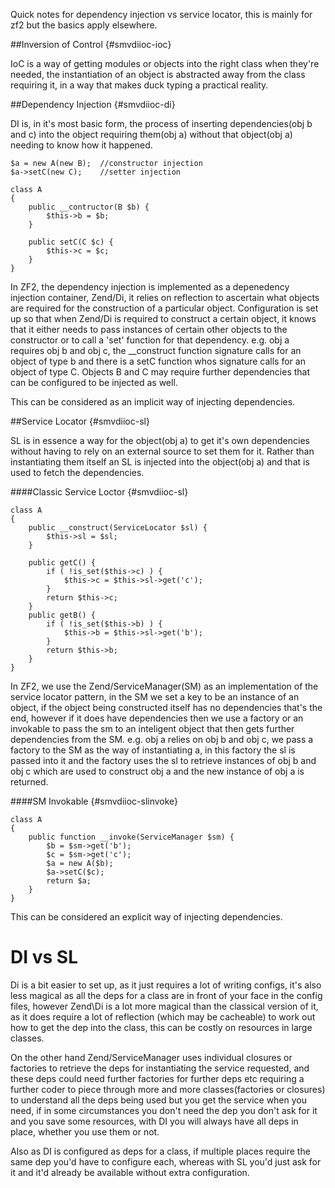 Quick notes for dependency injection vs service locator, this is mainly for zf2 but the basics apply elsewhere.

##Inversion of Control {#smvdiioc-ioc}

IoC is a way of getting modules or objects into the right class when they're needed, the instantiation of an object is abstracted away from the class requiring it, in a way that makes duck typing a practical reality.

##Dependency Injection {#smvdiioc-di}


DI is, in it's most basic form, the process of inserting dependencies(obj b and c) into the object requiring them(obj a) without that object(obj a) needing to know how it happened.
~~~~~~~~~~~~~~~~~~~~~
$a = new A(new B);	//constructor injection
$a->setC(new C);	//setter injection

class A
{
	public __contructor(B $b) {
		$this->b = $b;
	}

	public setC(C $c) {
		$this->c = $c;
	}
}

~~~~~~~~~~~~~~~~~~~~~

In ZF2, the dependency injection is implemented as a depenedency injection container, Zend/Di, it relies on reflection to ascertain what objects are required for the construction of a particular object. Configuration is set up so that when Zend/Di is required to construct a certain object, it knows that it either needs to pass instances of certain other objects to the constructor or to call a 'set' function for that dependency. e.g. obj a requires obj b and obj c, the __construct function signature calls for an object of type b and there is a setC function whos signature calls for an object of type C.
Objects B and C may require further dependencies that can be configured to be injected as well.


This can be considered as an implicit way of injecting dependencies.

##Service Locator {#smvdiioc-sl}


SL is in essence a way for the object(obj a) to get it's own dependencies without having to rely on an external source to set them for it. Rather than instantiating them itself an SL is injected into the object(obj a) and that is used to fetch the dependencies.

####Classic Service Loctor {#smvdiioc-sl}
~~~~~~~~~~~~~~~~~~~~~
class A
{
	public __construct(ServiceLocator $sl) {
		$this->sl = $sl;
	}

	public getC() {
		if ( !is_set($this->c) ) {
			$this->c = $this->sl->get('c');
		}
		return $this->c;
	}
	public getB() {
		if ( !is_set($this->b) ) {
			$this->b = $this->sl->get('b');
		}
		return $this->b;
	}
}

~~~~~~~~~~~~~~~~~~~~~



In ZF2, we use the Zend/ServiceManager(SM) as an implementation of the service locator pattern, in the SM we set a key to be an instance of an object, if the object being constructed itself has no dependencies that's the end, however if it does have dependencies then we use a factory or an invokable to pass the sm to an inteligent object that then gets further dependencies from the SM. e.g. obj a relies on obj b and obj c, we pass a factory to the SM as the way of instantiating a, in this factory the sl is passed into it and the factory uses the sl to retrieve instances of obj b and obj c which are used to construct obj a and the new instance of obj a is returned.

####SM Invokable {#smvdiioc-slinvoke}
~~~~~~~~~~~~~~~~~~~~~
class A
{
	public function __invoke(ServiceManager $sm) {
		$b = $sm->get('b');
		$c = $sm->get('c');
		$a = new A($b);
		$a->setC($c);
		return $a;
	}
}
~~~~~~~~~~~~~~~~~~~~~


This can be considered an explicit way of injecting dependencies.

DI vs SL
===

Di is a bit easier to set up, as it just requires a lot of writing configs, it's also less magical as all the deps for a class are in front of your face in the config files, however Zend\Di is a lot more magical than the classical version of it, as it does require a lot of reflection (which may be cacheable) to work out how to get the dep into the class, this can be costly on resources in large classes.

On the other hand Zend/ServiceManager uses individual closures or factories to retrieve the deps for instantiating the service requested, and these deps could need further factories for further deps etc requiring a further coder to piece through more and more classes(factories or closures) to understand all the deps being used but you get the service when you need, if in some circumstances you don't need the dep you don't ask for it and you save some resources, with DI you will always have all deps in place, whether you use them or not.

Also as DI is configured as deps for a class, if multiple places require the same dep you'd have to configure each, whereas with SL you'd just ask for it and it'd already be available without extra configuration.
